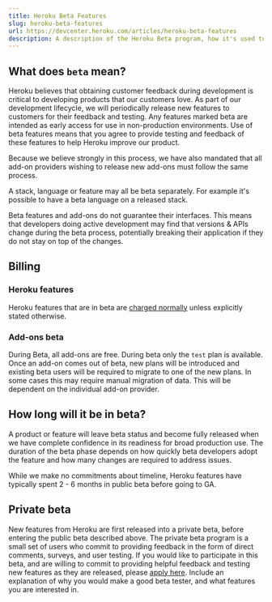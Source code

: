 ```yaml
---
title: Heroku Beta Features
slug: heroku-beta-features
url: https://devcenter.heroku.com/articles/heroku-beta-features
description: A description of the Heroku Beta program, how it's used to obtain customer feedback, and its impact on billing and the add-on program.
---
```


## What does `beta` mean?

Heroku believes that obtaining customer feedback during development is critical to developing products that our customers love. As part of our development lifecycle, we will periodically release new features to customers for their feedback and testing. Any features marked beta are intended as early access for use in non-production environments. Use of beta features means that you agree to provide testing and feedback of these features to help Heroku improve our product.

Because we believe strongly in this process, we have also mandated that all add-on providers wishing to release new add-ons must follow the same process.

<div class="callout">A stack, language or feature may all be beta separately. For example it's possible to have a beta language on a released stack.</div>

Beta features and add-ons do not guarantee their interfaces. This means that developers doing active development may find that versions & APIs change during the beta process, potentially breaking their application if they do not stay on top of the changes.

## Billing

### Heroku features

Heroku features that are in beta are [charged normally](usage-and-billing) unless explicitly stated otherwise.

### Add-ons beta

During Beta, all add-ons are free. During beta only the `test` plan is available. Once an add-on comes out of beta, new plans will be introduced and existing beta users will be required to migrate to one of the new plans. In some cases this may require manual migration of data. This will be dependent on the individual add-on provider.

## How long will it be in beta?

A product or feature will leave beta status and become fully released when we have complete confidence in its readiness for broad production use. The duration of the beta phase depends on how quickly beta developers adopt the feature and how many changes are required to address issues.

While we make no commitments about timeline, Heroku features have typically spent 2 - 6 months in public beta before going to GA.

## Private beta

New features from Heroku are first released into a private beta, before entering the public beta described above.  The private beta program is a small set of users who commit to providing feedback in the form of direct comments, surveys, and user testing.  If you would like to participate in this beta, and are willing to commit to providing helpful feedback and testing new features as they are released, please [apply here](http://beta.heroku.com). Include an explanation of why you would make a good beta tester, and what features you are interested in. 